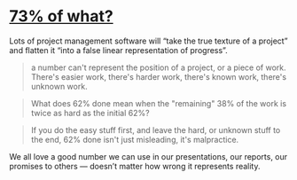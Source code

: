 # [73% of what?](https://world.hey.com/jason/73-of-what-80e24c13)

Lots of project management software will “take the true texture of a project” and flatten it “into a false linear representation of progress”. 

> a number can't represent the position of a project, or a piece of work. There's easier work, there's harder work, there's known work, there's unknown work.

> What does 62% done mean when the "remaining" 38% of the work is twice as hard as the initial 62%? 

> If you do the easy stuff first, and leave the hard, or unknown stuff to the end, 62% done isn't just misleading, it's malpractice.

We all love a good number we can use in our presentations, our reports, our promises to others — doesn’t matter how wrong it represents reality.